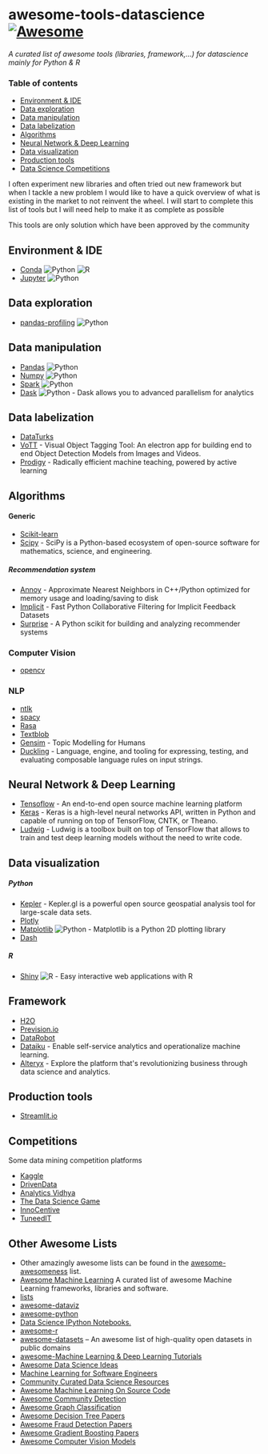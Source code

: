 # awesome-tools-datascience [![Awesome](https://cdn.rawgit.com/sindresorhus/awesome/d7305f38d29fed78fa85652e3a63e154dd8e8829/media/badge.svg)](https://github.com/sindresorhus/awesome)
*A curated list of awesome tools (libraries, framework,...) for datascience mainly for Python & R*

### Table of contents

* [Environment & IDE](#environment--ide)
* [Data exploration](#data-exploration)
* [Data manipulation](#data-manipulation)
* [Data labelization](#data-labelization)
* [Algorithms](#algorithms)
* [Neural Network & Deep Learning](#neural-network--deep-learning)
* [Data visualization](#data-visualization)
* [Production tools](#production-tools)
* [Data Science Competitions](#competitions)

I often experiment new libraries and often tried out new framework but when I tackle a new problem I would like to have a quick overview of what is existing in the market to not reinvent the wheel. 
I will start to complete this list of tools but I will need help to make it as complete as possible

This tools are only solution which have been approved by the community


## Environment & IDE
* [Conda](https://www.anaconda.com/distribution/) ![Python](https://img.shields.io/badge/python--green.svg) ![R](https://img.shields.io/badge/R--blue.svg)
* [Jupyter](https://jupyter.org/) ![Python](https://img.shields.io/badge/python--green.svg)


## Data exploration
* [pandas-profiling](https://github.com/pandas-profiling/pandas-profiling) ![Python](https://img.shields.io/badge/python--green.svg)

## Data manipulation 
* [Pandas]() ![Python](https://img.shields.io/badge/python--green.svg)
* [Numpy]() ![Python](https://img.shields.io/badge/python--green.svg)
* [Spark]() ![Python](https://img.shields.io/badge/python--green.svg)
* [Dask](https://dask.org/) ![Python](https://img.shields.io/badge/python--green.svg) - Dask allows you to advanced parallelism for analytics


## Data labelization 
* [DataTurks](https://github.com/DataTurks/DataTurks)
* [VoTT](https://github.com/microsoft/VoTT) - Visual Object Tagging Tool: An electron app for building end to end Object Detection Models from Images and Videos.
* [Prodigy](https://spacy.io/universe/project/prodigy)  - Radically efficient machine teaching, powered by active learning


## Algorithms
  #### Generic 
  * [Scikit-learn](https://scikit-learn.org/stable/)
  * [Scipy](https://www.scipy.org/) - SciPy is a Python-based ecosystem of open-source software for mathematics, science, and engineering.
  
  ##### Recommendation system
  * [Annoy](https://github.com/spotify/annoy) - Approximate Nearest Neighbors in C++/Python optimized for memory usage and loading/saving to disk
  * [Implicit](https://github.com/benfred/implicit/) - Fast Python Collaborative Filtering for Implicit Feedback Datasets 
  * [Surprise](https://github.com/NicolasHug/Surprise) - A Python scikit for building and analyzing recommender systems 
  
  ### Computer Vision
  * [opencv](https://github.com/skvark/opencv-python)
  
  ### NLP
  * [ntlk](https://www.nltk.org/)
  * [spacy](https://spacy.io/)
  * [Rasa](https://rasa.com/)
  * [Textblob](https://github.com/sloria/TextBlob/)
  * [Gensim](https://radimrehurek.com/gensim/) - Topic Modelling for Humans
  * [Duckling](https://github.com/facebook/duckling) - Language, engine, and tooling for expressing, testing, and evaluating composable language rules on input strings. 


   
## Neural Network & Deep Learning
* [Tensoflow](https://www.tensorflow.org/) - An end-to-end open source machine learning platform 
* [Keras](https://keras.io/) - Keras is a high-level neural networks API, written in Python and capable of running on top of TensorFlow, CNTK, or Theano.
* [Ludwig](ludwig.ai) - Ludwig is a toolbox built on top of TensorFlow that allows to train and test deep learning models without the need to write code. 

## Data visualization
##### Python
* [Kepler](https://github.com/keplergl/kepler.gl) - Kepler.gl is a powerful open source geospatial analysis tool for large-scale data sets.
* [Plotly](https://plot.ly/) 
* [Matplotlib](https://matplotlib.org/) ![Python](https://img.shields.io/badge/python--green.svg) - Matplotlib is a Python 2D plotting library
* [Dash](https://github.com/plotly/dash)

##### R
* [Shiny](https://shiny.rstudio.com/) ![R](https://img.shields.io/badge/R--blue.svg) - Easy interactive web applications with R 

## Framework
* [H2O](https://www.h2o.ai/)
* [Prevision.io](https://www.prevision.io/accueil/fr)
* [DataRobot](https://www.datarobot.com/)
* [Dataiku](https://www.dataiku.com/) - Enable self-service analytics and operationalize machine learning.
* [Alteryx](https://www.alteryx.com/) - Explore the platform that's revolutionizing business through data science and analytics.


## Production tools
* [Streamlit.io](https://streamlit.io/) 

## Competitions

  Some data mining competition platforms
* [Kaggle](https://www.kaggle.com/)
* [DrivenData](https://www.drivendata.org/)
* [Analytics Vidhya](http://datahack.analyticsvidhya.com/)
* [The Data Science Game](http://www.datasciencegame.com/)
* [InnoCentive](https://www.innocentive.com/)
* [TuneedIT](http://tunedit.org/challenges)


## Other Awesome Lists

 - Other amazingly awesome lists can be found in the [awesome-awesomeness](https://github.com/bayandin/awesome-awesomeness) list.
 - [Awesome Machine Learning](https://github.com/josephmisiti/awesome-machine-learning) A curated list of awesome Machine Learning frameworks, libraries and software.
 - [lists](https://github.com/jnv/lists)
 - [awesome-dataviz](https://github.com/fasouto/awesome-dataviz)
 - [awesome-python](https://github.com/vinta/awesome-python)
 - [Data Science IPython Notebooks.](https://github.com/donnemartin/data-science-ipython-notebooks)
 - [awesome-r](https://github.com/qinwf/awesome-R)
 - [awesome-datasets](https://github.com/caesar0301/awesome-public-datasets) – An awesome list of high-quality open datasets in public domains
 - [awesome-Machine Learning & Deep Learning Tutorials](https://github.com/ujjwalkarn/Machine-Learning-Tutorials/blob/master/README.md)
 - [Awesome Data Science Ideas](https://github.com/JosPolfliet/awesome-datascience-ideas)
 - [Machine Learning for Software Engineers](https://github.com/ZuzooVn/machine-learning-for-software-engineers)
 - [Community Curated Data Science Resources](https://hackr.io/tutorials/learn-data-science)
 - [Awesome Machine Learning On Source Code](https://github.com/src-d/awesome-machine-learning-on-source-code)
 - [Awesome Community Detection](https://github.com/benedekrozemberczki/awesome-community-detection)
 - [Awesome Graph Classification](https://github.com/benedekrozemberczki/awesome-graph-classification)
 - [Awesome Decision Tree Papers](https://github.com/benedekrozemberczki/awesome-decision-tree-papers)
 - [Awesome Fraud Detection Papers](https://github.com/benedekrozemberczki/awesome-fraud-detection-papers)
 - [Awesome Gradient Boosting Papers](https://github.com/benedekrozemberczki/awesome-gradient-boosting-papers)
 - [Awesome Computer Vision Models](https://github.com/nerox8664/awesome-computer-vision-models)




